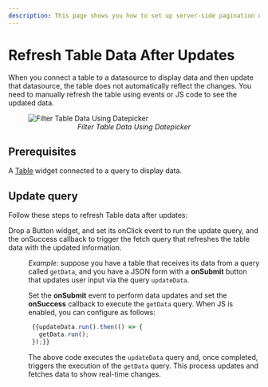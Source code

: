 ```yaml
---
description: This page shows you how to set up server-side pagination on a Table widget, which allows you to manage and display large datasets within your application.
---
```

# Refresh Table Data After Updates

When you connect a table to a datasource to display data and then update that datasource, the table does not automatically reflect the changes. You need to manually refresh the table using events or JS code to see the updated data.

 <figure>
  <img src="/img/refresh-after-update.gif" style= {{width:"810px", height:"auto"}} alt="Filter Table Data Using Datepicker"/>
  <figcaption align = "center"><i>Filter Table Data Using Datepicker</i></figcaption>
</figure>

## Prerequisites

A [Table](/reference/widgets/table) widget connected to a query to display data.


## Update query

Follow these steps to refresh Table data after updates:

Drop a Button widget, and set its onClick event to run the update query, and the onSuccess callback to trigger the fetch query that refreshes the table data with the updated information.


<dd>

*Example:*  suppose you have a table that receives its data from a query called `getData`, and you have a JSON form with a **onSubmit** button that updates user input via the query `updateData`.

Set the **onSubmit** event to perform data updates and set the **onSuccess** callback to execute the `getData` query. When JS is enabled, you can configure as follows:


```js
 {{updateData.run().then(() => {
   getData.run();
 });}}
```


The above code executes the `updateData` query and, once completed, triggers the execution of the `getData` query. This process updates and fetches data to show real-time changes.

</dd>